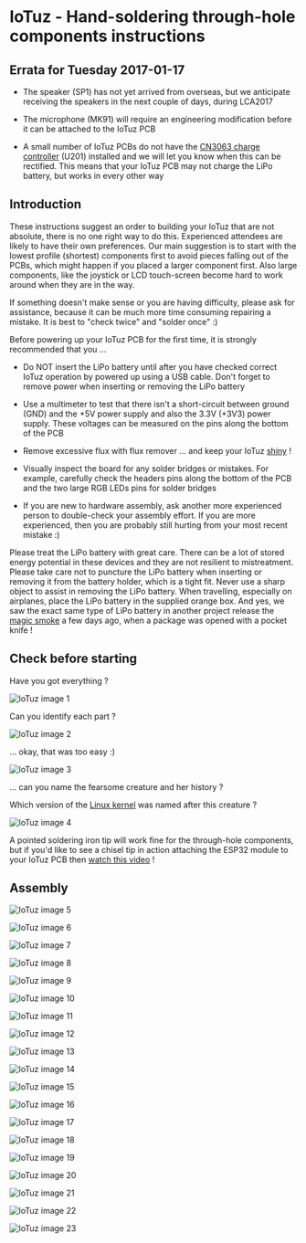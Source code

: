 IoTuz - Hand-soldering through-hole components instructions
=====

Errata for Tuesday 2017-01-17
-----------------------------

* The speaker (SP1) has not yet arrived from overseas, but we anticipate
  receiving the speakers in the next couple of days, during LCA2017

* The microphone (MK91) will require an engineering modification before
  it can be attached to the IoTuz PCB

* A small number of IoTuz PCBs do not have the
  [CN3063 charge controller](https://wheresup.com/image/event/800-800-0-0-_b554647c5dd9d6bb4435d47213fbd79eb40214f0c56.jpg) (U201)
  installed and we will let you know when this can be rectified.
  This means that your IoTuz PCB may not charge the LiPo battery,
  but works in every other way

Introduction
------------

These instructions suggest an order to building your IoTuz that are not
absolute, there is no one right way to do this.  Experienced attendees
are likely to have their own preferences.  Our main suggestion is to
start with the lowest profile (shortest) components first to avoid
pieces falling out of the PCBs, which might happen if you placed a
larger component first.  Also large components, like the joystick
or LCD touch-screen become hard to work around when they are in the way.

If something doesn't make sense or you are having difficulty, please ask
for assistance, because it can be much more time consuming repairing a 
mistake.  It is best to "check twice" and "solder once" :)

Before powering up your IoTuz PCB for the first time, it is strongly
recommended that you ...

* Do NOT insert the LiPo battery until after you have checked correct
  IoTuz operation by powered up using a USB cable.  Don't forget to
  remove power when inserting or removing the LiPo battery

* Use a multimeter to test that there isn't a short-circuit between
  ground (GND) and the +5V power supply and also the 3.3V (+3V3) power
  supply.  These voltages can be measured on the pins along the bottom
  of the PCB

* Remove excessive flux with flux remover ... and keep your IoTuz
  [shiny](https://www.youtube.com/watch?v=93lrosBEW-Q) !

* Visually inspect the board for any solder bridges or mistakes.
  For example, carefully check the headers pins along the bottom
  of the PCB and the two large RGB LEDs pins for solder bridges

* If you are new to hardware assembly, ask another more experienced
  person to double-check your assembly effort.  If you are more
  experienced, then you are probably still hurting from your
  most recent mistake :)

Please treat the LiPo battery with great care.  There can be a lot of
stored energy potential in these devices and they are not resilient to
mistreatment.  Please take care not to puncture the LiPo battery when
inserting or removing it from the battery holder, which is a tight fit.
Never use a sharp object to assist in removing the LiPo battery. When
travelling, especially on airplanes, place the LiPo battery in the
supplied orange box.  And yes, we saw the exact same type of LiPo
battery in another project release the
[magic smoke](https://www.youtube.com/watch?v=l1jmYe7AIXM)
a few days ago, when a package was opened with a pocket knife !

Check before starting
---------------------

Have you got everything ?

![IoTuz image 1](https://github.com/CCHS-Melbourne/IoTuz/blob/master/Documentation/Images/IMG_8473.jpg)

Can you identify each part ?

![IoTuz image 2](https://github.com/CCHS-Melbourne/IoTuz/blob/master/Documentation/Images/IMG_8474.jpg)

... okay, that was too easy :)

![IoTuz image 3](https://github.com/CCHS-Melbourne/IoTuz/blob/master/Documentation/Images/IMG_8475.jpg)

... can you name the fearsome creature and her history ?

Which version of the [Linux kernel](http://www.h-online.com/news/item/Kernel-Log-Tasmanian-devil-to-be-Linux-s-temporary-mascot-new-Radeon-drivers-740667.html) was named after this creature ?

![IoTuz image 4](https://github.com/CCHS-Melbourne/IoTuz/blob/master/Documentation/Images/IMG_8476.jpg)

A pointed soldering iron tip will work fine for the through-hole components,
but if you'd like to see a chisel tip in action attaching the ESP32 module
to your IoTuz PCB then
[watch this video](https://www.youtube.com/watch?v=haz02WWTRY4) !

Assembly
--------

![IoTuz image 5](https://github.com/CCHS-Melbourne/IoTuz/blob/master/Documentation/Images/IMG_8477.jpg)

![IoTuz image 6](https://github.com/CCHS-Melbourne/IoTuz/blob/master/Documentation/Images/IMG_8479.jpg)

![IoTuz image 7](https://github.com/CCHS-Melbourne/IoTuz/blob/master/Documentation/Images/IMG_8480.jpg)

![IoTuz image 8](https://github.com/CCHS-Melbourne/IoTuz/blob/master/Documentation/Images/IMG_8481.jpg)

![IoTuz image 9](https://github.com/CCHS-Melbourne/IoTuz/blob/master/Documentation/Images/IMG_8483.jpg)

![IoTuz image 10](https://github.com/CCHS-Melbourne/IoTuz/blob/master/Documentation/Images/IMG_8484.jpg)

![IoTuz image 11](https://github.com/CCHS-Melbourne/IoTuz/blob/master/Documentation/Images/IMG_8485.jpg)

![IoTuz image 12](https://github.com/CCHS-Melbourne/IoTuz/blob/master/Documentation/Images/IMG_8486.jpg)

![IoTuz image 13](https://github.com/CCHS-Melbourne/IoTuz/blob/master/Documentation/Images/IMG_8487.jpg)

![IoTuz image 14](https://github.com/CCHS-Melbourne/IoTuz/blob/master/Documentation/Images/IMG_8488.jpg)

![IoTuz image 15](https://github.com/CCHS-Melbourne/IoTuz/blob/master/Documentation/Images/IMG_8489.jpg)

![IoTuz image 16](https://github.com/CCHS-Melbourne/IoTuz/blob/master/Documentation/Images/IMG_8490.jpg)

![IoTuz image 17](https://github.com/CCHS-Melbourne/IoTuz/blob/master/Documentation/Images/IMG_8491.jpg)

![IoTuz image 18](https://github.com/CCHS-Melbourne/IoTuz/blob/master/Documentation/Images/IMG_8492.jpg)

![IoTuz image 19](https://github.com/CCHS-Melbourne/IoTuz/blob/master/Documentation/Images/IMG_8493.jpg)

![IoTuz image 20](https://github.com/CCHS-Melbourne/IoTuz/blob/master/Documentation/Images/IMG_8494.jpg)

![IoTuz image 21](https://github.com/CCHS-Melbourne/IoTuz/blob/master/Documentation/Images/IMG_8495.jpg)

![IoTuz image 22](https://github.com/CCHS-Melbourne/IoTuz/blob/master/Documentation/Images/IMG_8496.jpg)

![IoTuz image 23](https://github.com/CCHS-Melbourne/IoTuz/blob/master/Documentation/Images/IMG_8498.jpg)

